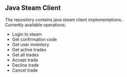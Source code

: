 ## Java Steam Client

The repository contains java steam client implementations.<br />
Currently available operations:
* Login to steam
* Get confirmation code
* Get user inventory
* Get active trades
* Get all trades
* Accept trade
* Decline trade
* Cancel trade